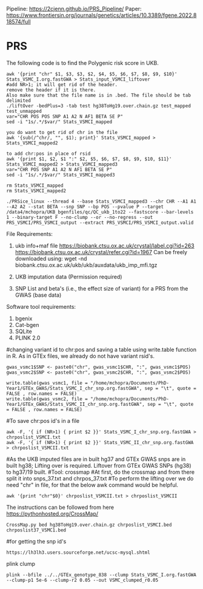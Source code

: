 Pipeline: https://2cjenn.github.io/PRS_Pipeline/
Paper: https://www.frontiersin.org/journals/genetics/articles/10.3389/fgene.2022.818574/full
# PRS
The following code is to find the Polygenic risk score in UKB. 
```
awk '{print "chr" $1, $3, $3, $2, $4, $5, $6, $7, $8, $9, $10}' Stats_VSMC_I.org.fastGWA > Stats_input_VSMCI_liftover 
#add NR>1; it will get rid of the header.
remove the header if it is there.
Also make sure that the file name is in .bed. The file should be tab delimited
./liftOver -bedPlus=3 -tab test hg38ToHg19.over.chain.gz test_mapped test_unmapped
var="CHR POS POS SNP A1 A2 N AF1 BETA SE P"
sed -i "1s/.*/$var/" Stats_VSMCI_mapped

you do want to get rid of chr in the file
awk '{sub(/^chr/, "", $1); print}' Stats_VSMCI_mapped > Stats_VSMCI_mapped2

to add chr:pos in place of rsid
awk '{print $1, $2, $1 ":" $2, $5, $6, $7, $8, $9, $10, $11}' Stats_VSMCI_mapped2 > Stats_VSMCI_mapped3
var="CHR POS SNP A1 A2 N AF1 BETA SE P"
sed -i "1s/.*/$var/" Stats_VSMCI_mapped3

rm Stats_VSMCI_mapped
rm Stats_VSMCI_mapped2

./PRSice_linux --thread 4 --base Stats_VSMCI_mapped3 --chr CHR --A1 A1 --A2 A2 --stat BETA --snp SNP --bp POS --pvalue P --target /data4/mchopra/UKB_bgenfiles/qc/QC_ukb_1to22 --fastscore --bar-levels 1 --binary-target F --no-clump --or --no-regress --out PRS_VSMCI/PRS_VSMCI_output --extract PRS_VSMCI/PRS_VSMCI_output.valid

```
File Requirements:
1. ukb info+maf file
   https://biobank.ctsu.ox.ac.uk/crystal/label.cgi?id=263
   https://biobank.ctsu.ox.ac.uk/crystal/refer.cgi?id=1967
Can be freely downloaded using:  wget  -nd  biobank.ctsu.ox.ac.uk/ukb/ukb/auxdata/ukb_imp_mfi.tgz

2. UKB imputation data (Permission required)
3. SNP List and beta's (i.e., the effect size of variant) for a PRS from the GWAS (base data)

Software tool requirements:
1. bgenix
2. Cat-bgen
3. SQLite
4. PLINK 2.0

#changing variant id to chr:pos and saving a table using write.table function in R. As in GTEx files, we already do not have variant rsid's.
```{r}
gwas_vsmc1$SNP <- paste0("chr", gwas_vsmc1$CHR, ":", gwas_vsmc1$POS)
gwas_vsmc2$SNP <- paste0("chr", gwas_vsmc2$CHR, ":", gwas_vsmc2$POS)
```
```{r}
write.table(gwas_vsmc1, file = "/home/mchopra/Documents/PhD-Year1/GTEx_GWAS/Stats_VSMC_I_chr_snp.org.fastGWA", sep = "\t", quote = FALSE , row.names = FALSE)
write.table(gwas_vsmc2, file = "/home/mchopra/Documents/PhD-Year1/GTEx_GWAS/Stats_VSMC_II_chr_snp.org.fastGWA", sep = "\t", quote = FALSE , row.names = FALSE)
```
#To save chr:pos id's in a file 
```
awk -F, '{ if (NR>1) { print $2 }}' Stats_VSMC_I_chr_snp.org.fastGWA > chrposlist_VSMCI.txt
awk -F, '{ if (NR>1) { print $2 }}' Stats_VSMC_II_chr_snp.org.fastGWA > chrposlist_VSMCII.txt
```
#As the UKB imputed files are in built hg37 and GTEx GWAS snps are in built hg38; Lifting over is required. Liftover from GTEx GWAS SNPs (hg38) to hg37/19 built. 
#Tool: crossmap 
#At first, do the crossmap and from there split it into snps_37.txt and chrpos_37.txt
#To perform the lifting over we do need "chr" in file, for that the below awk command would be helpful. 
```
awk '{print "chr"$0}' chrposlist_VSMCII.txt > chrposlist_VSMCII
```
The instructions can be followed from here https://pythonhosted.org/CrossMap/
```
CrossMap.py bed hg38ToHg19.over.chain.gz chrposlist_VSMCI.bed chrposlist37_VSMC1.bed
```
#for getting the snp id's
```
https://lh3lh3.users.sourceforge.net/ucsc-mysql.shtml
```

plink clump 
```
plink --bfile ../../GTEx_genotype_838 --clump Stats_VSMC_I.org.fastGWA --clump-p1 5e-6 --clump-r2 0.05 --out VSMC_clumped_r0.05
```
